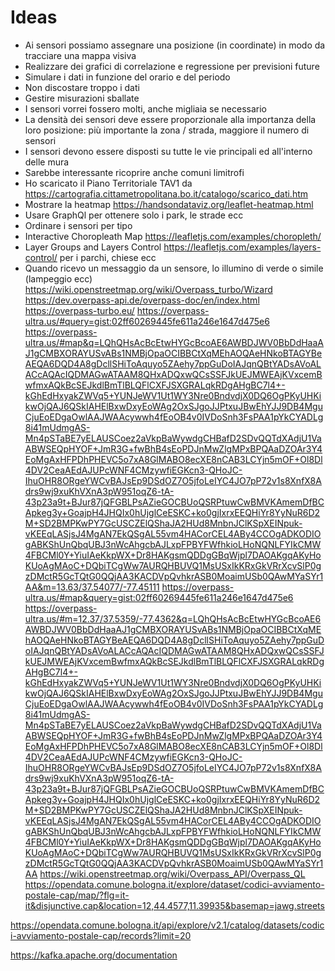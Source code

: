 # Ideas

- Ai sensori possiamo assegnare una posizione (in coordinate) in modo da tracciare una mappa visiva
- Realizzare dei grafici di correlazione e regressione per previsioni future
- Simulare i dati in funzione del orario e del periodo
- Non discostare troppo i dati
- Gestire misurazioni sballate
- I sensori vorrei fossero molti, anche migliaia se necessario
- La densità dei sensori deve essere proporzionale alla importanza della loro posizione: più importante la zona / strada, maggiore il numero di sensori
- I sensori devono essere disposti su tutte le vie principali ed all'interno delle mura
- Sarebbe interessante ricoprire anche comuni limitrofi
- Ho scaricato il Piano Territoriale TAV1 da https://cartografia.cittametropolitana.bo.it/catalogo/scarico_dati.htm
- Mostrare la heatmap https://handsondataviz.org/leaflet-heatmap.html
- Usare GraphQl per ottenere solo i park, le strade ecc
- Ordinare i sensori per tipo
- Interactive Choropleath Map https://leafletjs.com/examples/choropleth/
- Layer Groups and Layers Control https://leafletjs.com/examples/layers-control/ per i parchi, chiese ecc
- Quando ricevo un messaggio da un sensore, lo illumino di verde o simile (lampeggio ecc)
https://wiki.openstreetmap.org/wiki/Overpass_turbo/Wizard
https://dev.overpass-api.de/overpass-doc/en/index.html
https://overpass-turbo.eu/
https://overpass-ultra.us/#query=gist:02ff60269445fe611a246e1647d475e6
https://overpass-ultra.us/#map&q=LQhQHsAcBcEtwHYGcBcoAE6AWBDJWV0BbDdHaaAJ1gCMBXORAYUSvABs1NMBjOpaOCIBBCtXqMEhAOQAeHNkoBTAGYBeAEQA6DQD4A8gDcllSHiToAquyo5ZAehy7ppGuDoIAJqnQBtYADsAVoALACcAQAcIQDMAGwATAAM8QHxADQxwQCsSSFJkUEJMWEAjKVxcemBwfmxAQkBcSEJkdlBmTlBLQFlCXFJSXGRALqkRDgAHgBC7l4+-kGhEdHxyakZWVq5+YUNJeWV1Ut1WY3Nre0BndvdjX0DQ6OgPKyUHKikwOjQAJ6QSkIAHElBxwDxyEoWAg2OxSJgoJJPtxuJBwEhYJJ9DB4MguCjuEoEDgaOwlAAJWAAcywwh4fEoOB4v0IVDoSnh3FsPAA1pYkCYADLg8i41mUdmgAS-Mn4pSTaBE7yELAUSCoez2aVkpBaWywdgCHBafD2SDvQQTdXAdjU1VaABWSEQpHYOF+JmR3G+fwBhB4sEoPDJnMwZlgMPxBPQAaDZOAr3Y4EoMgAxHFPDhPHEVC5o7xA8GlMABO8ecXE8nCAB3LCYjn5mOF+Ol8Dl4DV2CeaAEdAJUPcWNF4CMzywfiEGKcn3-QHoJC-IhuOHR8ORgeYWCvBAJsEp9DSdOZ7O5jfoLeIYC4JO7pP72v1s8XnfX8Adrs9wj9xuKhVXnA3pW951oqZ6-tA-43p23a9t+BJur87jQFGBLPsAZieGOCBUoQSRPtuwCwBMVKAmemDfBCApkeg3y+GoajpH4JHQIx0hUjglCeESKC+ko0gjIxrxEEQHiYr8YyNuR6D2M+SD2BMPKwPY7GcUSCZElQShaJA2HUd8MnbnJClKSpXEINpuk-vKEEqLASjsJ4MgAN7EkQSgAL55vm4HACorCEL4ABy4CCOgADKODIOgABKShUnQbqUBJ3nWcAhgcbAJLxpFPBYFWfhkioLHoNQNLFYIkCMW4FBCMl0Y+YiuIAeKkpWX+Dr8HAKgsmQDDgGBqWjpl7DAOAKgqAKyHoKUoAgMAoC+DQbiTCgWw7AURQHBUVQ1MsUSxIkKRxGkVRrXcvSlP0gzDMctR5GcTQtG0QQjAA3KACDVpQvhkrASB0MoaimUSb0QAwMYaSYr1AA&m=13.63/37.54077/-77.45111
https://overpass-ultra.us/#map&query=gist:02ff60269445fe611a246e1647d475e6
https://overpass-ultra.us/#m=12.37/37.5359/-77.4362&q=LQhQHsAcBcEtwHYGcBcoAE6AWBDJWV0BbDdHaaAJ1gCMBXORAYUSvABs1NMBjOpaOCIBBCtXqMEhAOQAeHNkoBTAGYBeAEQA6DQD4A8gDcllSHiToAquyo5ZAehy7ppGuDoIAJqnQBtYADsAVoALACcAQAcIQDMAGwATAAM8QHxADQxwQCsSSFJkUEJMWEAjKVxcemBwfmxAQkBcSEJkdlBmTlBLQFlCXFJSXGRALqkRDgAHgBC7l4+-kGhEdHxyakZWVq5+YUNJeWV1Ut1WY3Nre0BndvdjX0DQ6OgPKyUHKikwOjQAJ6QSkIAHElBxwDxyEoWAg2OxSJgoJJPtxuJBwEhYJJ9DB4MguCjuEoEDgaOwlAAJWAAcywwh4fEoOB4v0IVDoSnh3FsPAA1pYkCYADLg8i41mUdmgAS-Mn4pSTaBE7yELAUSCoez2aVkpBaWywdgCHBafD2SDvQQTdXAdjU1VaABWSEQpHYOF+JmR3G+fwBhB4sEoPDJnMwZlgMPxBPQAaDZOAr3Y4EoMgAxHFPDhPHEVC5o7xA8GlMABO8ecXE8nCAB3LCYjn5mOF+Ol8Dl4DV2CeaAEdAJUPcWNF4CMzywfiEGKcn3-QHoJC-IhuOHR8ORgeYWCvBAJsEp9DSdOZ7O5jfoLeIYC4JO7pP72v1s8XnfX8Adrs9wj9xuKhVXnA3pW951oqZ6-tA-43p23a9t+BJur87jQFGBLPsAZieGOCBUoQSRPtuwCwBMVKAmemDfBCApkeg3y+GoajpH4JHQIx0hUjglCeESKC+ko0gjIxrxEEQHiYr8YyNuR6D2M+SD2BMPKwPY7GcUSCZElQShaJA2HUd8MnbnJClKSpXEINpuk-vKEEqLASjsJ4MgAN7EkQSgAL55vm4HACorCEL4ABy4CCOgADKODIOgABKShUnQbqUBJ3nWcAhgcbAJLxpFPBYFWfhkioLHoNQNLFYIkCMW4FBCMl0Y+YiuIAeKkpWX+Dr8HAKgsmQDDgGBqWjpl7DAOAKgqAKyHoKUoAgMAoC+DQbiTCgWw7AURQHBUVQ1MsUSxIkKRxGkVRrXcvSlP0gzDMctR5GcTQtG0QQjAA3KACDVpQvhkrASB0MoaimUSb0QAwMYaSYr1AA
https://wiki.openstreetmap.org/wiki/Overpass_API/Overpass_QL
https://opendata.comune.bologna.it/explore/dataset/codici-avviamento-postale-cap/map/?flg=it-it&disjunctive.cap&location=12,44.4577,11.39935&basemap=jawg.streets

https://opendata.comune.bologna.it/api/explore/v2.1/catalog/datasets/codici-avviamento-postale-cap/records?limit=20

https://kafka.apache.org/documentation